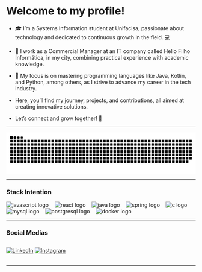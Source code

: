 #                                                     Welcome to my profile!


- 🎓 I’m a Systems Information student at Unifacisa, passionate about technology and dedicated to continuous growth in the field. 💻
- 💼 I work as a Commercial Manager at an IT company called Helio Filho Informática, in my city, combining practical experience with academic knowledge.

- 🚀 My focus is on mastering programming languages like Java, Kotlin, and Python, among others, as I strive to advance my career in the tech industry.

- Here, you’ll find my journey, projects, and contributions, all aimed at creating innovative solutions.
- Let’s connect and grow together! 🤝

___

<picture align="center">
  <source media="(prefers-color-scheme: dark)" srcset="https://raw.githubusercontent.com/alxndrarraes//alxndrarraes//output/github-contribution-grid-snake-dark.svg">
  <source media="(prefers-color-scheme: light)" srcset="https://raw.githubusercontent.com/alxndrarraes//alxndrarraes//output/github-contribution-grid-snake-dark.svg">
  <img align="center" alt="github contribution grid snake animation" src="https://raw.githubusercontent.com/alxndrarraes//alxndrarraes//output/github-contribution-grid-snake.svg">
</picture>

___


<h3 align="left">Stack Intention</h3>

<div align="left">
  <img src="https://cdn.jsdelivr.net/gh/devicons/devicon/icons/javascript/javascript-plain.svg" height="25" alt="javascript logo"  />
  <img width="8" />
  <img src="https://cdn.jsdelivr.net/gh/devicons/devicon/icons/react/react-original.svg" height="25" alt="react logo"  />
  <img width="8" />
  <img src="https://cdn.jsdelivr.net/gh/devicons/devicon/icons/java/java-original.svg" height="25" alt="java logo"  />
  <img width="8" />
  <img src="https://cdn.jsdelivr.net/gh/devicons/devicon/icons/spring/spring-original.svg" height="25" alt="spring logo"  />
  <img width="8" />
  <img src="https://cdn.jsdelivr.net/gh/devicons/devicon/icons/c/c-original.svg" height="25" alt="c logo"  />
  <img width="8" />
  <img src="https://cdn.jsdelivr.net/gh/devicons/devicon/icons/mysql/mysql-original.svg" height="25" alt="mysql logo"  />
  <img width="8" />
  <img src="https://cdn.jsdelivr.net/gh/devicons/devicon/icons/postgresql/postgresql-original.svg" height="25" alt="postgresql logo"  />
  <img width="8" />
  <img src="https://cdn.jsdelivr.net/gh/devicons/devicon/icons/docker/docker-original.svg" height="25" alt="docker logo"  />
</div>

___

<h3 align="Left">Social Medias</h3>

## 
[![LinkedIn](https://img.shields.io/badge/-LinkedIn-000?style=for-the-badge&logo=linkedin&logoColor=FF00F6&color:FFF)](www.linkedin.com/in/alexandrearraes5780/)
[![Instagram](https://img.shields.io/badge/-Instagram-000?style=for-the-badge&logo=instagram&logoColor=FF00F6&color:FFF)](https://www.instagram.com/alexandrearraes1/)
<br><br>
___

